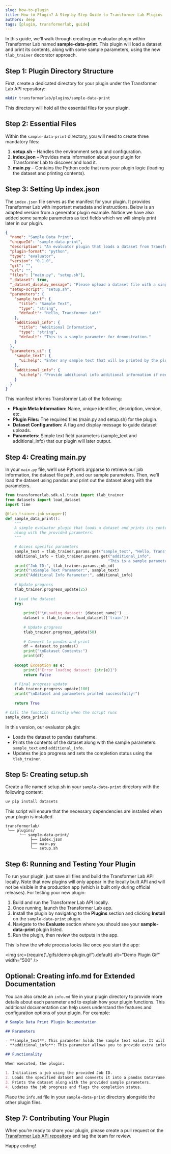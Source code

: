 ```yaml
---
slug: how-to-plugin
title: How to Plugin? A Step-by-Step Guide to Transformer Lab Plugins
authors: deep
tags: [plugin, transformerlab, guide]
---
```


In this guide, we'll walk through creating an evaluator plugin within Transformer Lab named **sample-data-print**. This plugin will load a dataset and print its contents, along with some sample parameters, using the new `tlab_trainer` decorator approach.

<!--truncate-->

## Step 1: Plugin Directory Structure

First, create a dedicated directory for your plugin under the Transformer Lab API repository:

```bash
mkdir transformerlab/plugins/sample-data-print
```

This directory will hold all the essential files for your plugin.

## Step 2: Essential Files

Within the `sample-data-print` directory, you will need to create three mandatory files:

1. **setup.sh** – Handles the environment setup and configuration.
2. **index.json** – Provides meta information about your plugin for Transformer Lab to discover and load it.
3. **main.py** – Contains the Python code that runs your plugin logic (loading the dataset and printing contents).

## Step 3: Setting Up index.json

The `index.json` file serves as the manifest for your plugin. It provides Transformer Lab with important metadata and instructions. Below is an adapted version from a generator plugin example. Notice we have also added some sample parameters as text fields which we will simply print later in our plugin.

```json
{
  "name": "Sample Data Print",
  "uniqueId": "sample-data-print",
  "description": "An evaluator plugin that loads a dataset from Transformer Lab and prints its contents along with sample parameter values.",
  "plugin-format": "python",
  "type": "evaluator",
  "version": "0.1.0",
  "git": "",
  "url": "",
  "files": ["main.py", "setup.sh"],
  "_dataset": true,
  "_dataset_display_message": "Please upload a dataset file with a single column 'data' that the plugin will print.",
  "setup-script": "setup.sh",
  "parameters": {
    "sample_text": {
      "title": "Sample Text",
      "type": "string",
      "default": "Hello, Transformer Lab!"
    },
    "additional_info": {
      "title": "Additional Information",
      "type": "string",
      "default": "This is a sample parameter for demonstration."
    }
  },
  "parameters_ui": {
    "sample_text": {
      "ui:help": "Enter any sample text that will be printed by the plugin."
    },
    "additional_info": {
      "ui:help": "Provide additional info additional information if needed."
    }
  }
}
```

This manifest informs Transformer Lab of the following:

- **Plugin Meta Information:** Name, unique identifier, description, version, etc.
- **Plugin Files:** The required files (main.py and setup.sh) for the plugin.
- **Dataset Configuration:** A flag and display message to guide dataset uploads.
- **Parameters:** Simple text field parameters (sample_text and additional_info) that our plugin will later output.

## Step 4: Creating main.py

In your `main.py` file, we’ll use Python’s argparse to retrieve our job information, the dataset file path, and our sample parameters. Then, we’ll load the dataset using pandas and print out the dataset along with the parameters.

```python
from transformerlab.sdk.v1.train import tlab_trainer
from datasets import load_dataset
import time

@tlab_trainer.job_wrapper()
def sample_data_print():
    """
    A simple evaluator plugin that loads a dataset and prints its contents
    along with the provided parameters.
    """

    # Access specific parameters
    sample_text = tlab_trainer.params.get("sample_text", "Hello, Transformer Lab!")
    additional_info = tlab_trainer.params.get("additional_info", 
                                             "This is a sample parameter for demonstration.")
    print("Job ID:", tlab_trainer.params.job_id)
    print("\nSample Text Parameter:", sample_text)
    print("Additional Info Parameter:", additional_info)
    
    # Update progress
    tlab_trainer.progress_update(25)
    
    # Load the dataset
    try:
            
        print(f"\nLoading dataset: {dataset_name}")
        dataset = tlab_trainer.load_dataset(['train'])
        
        # Update progress
        tlab_trainer.progress_update(50)
        
        # Convert to pandas and print
        df = dataset.to_pandas()
        print("\nDataset Contents:")
        print(df)
        
    except Exception as e:
        print(f"Error loading dataset: {str(e)}")
        return False
    
    # Final progress update
    tlab_trainer.progress_update(100)
    print("\nDataset and parameters printed successfully!")
    
    return True

# Call the function directly when the script runs
sample_data_print()
```

In this version, our evaluator plugin:

- Loads the dataset to pandas dataframe.
- Prints the contents of the dataset along with the sample parameters: `sample_text` and `additional_info`.
- Updates the job progress and sets the completion status using the `tlab_trainer`.

## Step 5: Creating setup.sh

Create a file named setup.sh in your `sample-data-print` directory with the following content:

```bash
uv pip install datasets
```

This script will ensure that the necessary dependencies are installed when your plugin is installed.

```
transformerlab/
 └── plugins/
      └── sample-data-print/
           ├── index.json
           ├── main.py
           └── setup.sh
```

## Step 6: Running and Testing Your Plugin

To run your plugin, just save all files and build the Transformer Lab API locally. Note that new plugins will only appear in the locally built API and will not be visible in the production app (which is built only during official releases). For testing your new plugin:

1. Build and run the Transformer Lab API locally.
2. Once running, launch the Transformer Lab app.
3. Install the plugin by navigating to the **Plugins** section and clicking **Install** on the `sample-data-print` plugin.
4. Navigate to the **Evaluate** section where you should see your **sample-data-print** plugin listed.
5. Run the plugin, then review the outputs in the app.

This is how the whole process looks like once you start the app:

<img src={require('./gifs/demo-plugin.gif').default} alt="Demo Plugin Gif" width="500" />

## Optional: Creating info.md for Extended Documentation

You can also create an `info.md` file in your plugin directory to provide more details about each parameter and to explain how your plugin functions. This additional documentation can help users understand the features and configuration options of your plugin. For example:

```markdown
# Sample Data Print Plugin Documentation

## Parameters

- **sample_text**: This parameter holds the sample text value. It will be printed along with the dataset contents.
- **additional_info**: This parameter allows you to provide extra information for demonstration purposes.

## Functionality

When executed, the plugin:

1. Initializes a job using the provided Job ID.
2. Loads the specified dataset and converts it into a pandas DataFrame.
3. Prints the dataset along with the provided sample parameters.
4. Updates the job progress and flags the completion status.
```

Place the `info.md` file in your `sample-data-print` directory alongside the other plugin files.

## Step 7: Contributing Your Plugin

When you’re ready to share your plugin, please create a pull request on the [Transformer Lab API repository](https://github.com/transformerlab/transformerlab-api) and tag the team for review.

Happy coding!
